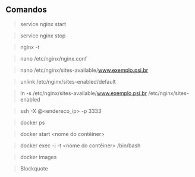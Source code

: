 ## Comandos

> service nginx start

> service nginx stop

> nginx -t

> nano /etc/nginx/nginx.conf

> nano /etc/nginx/sites-available/www.exemplo.psi.br

> unlink /etc/nginx/sites-enabled/default

> ln -s /etc/nginx/sites-available/www.exemplo.psi.br /etc/nginx/sites-enabled

> ssh -X <usuario>@<endereco_ip> -p 3333

> docker ps

> docker start <nome do contêiner>

> docker exec -i -t <nome do contêiner> /bin/bash

> docker images

> Blockquote

